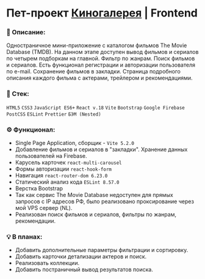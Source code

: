 # Пет-проект [Киногалерея](https://moviegallery.tw1.ru/) | Frontend

### 📜 Описание:
Одностраничное мини-приложение с каталогом фильмов The Movie Database (TMDB). На данном этапе доступен вывод фильмов и сериалов по четырем подборкам на главной. Фильтр по жанрам. Поиск фильмов и сериалов. Есть функционал регистрации и авторизации пользователя по e-mail. Сохранение фильмов в закладки. Страница подробного описания каждого фильма с актерами, трейлером и рекомендациями.<br>

### 🥞 Стек:

`HTML5` `CSS3` `JavaScript ES6+` `React v.18` `Vite` `Bootstrap` `Google Firebase` `PostCSS` `ESLint` `Prettier` `БЭМ (Nested)` 

### ⚙️ Функционал:
* Single Page Application, сборщик - `Vite 5.2.0`
* Добавление фильмов и сериалов в "закладки". Хранение данных пользователей на Firebase.
* Карусель карточек `react-multi-carousel`
* Формы авторизации `react-hook-form`
* Навигация `react-router-dom 6.23.0`
* Статический анализ кода `ESLint 8.57.0`
* Верстка Bootstrap
* Так как сервис The Movie Database недоступен для прямых запросов с IP адресов РФ, было реализовано проксирование через мой VPS сервер (NL). 
* Реализован поиск фильмов и сериалов, фильтры по жанрам, рекомендации.

### 💡 В планах:
* Добавить дополнительные параметры фильтрации и сортировку.
* Добавить карточки детализации актеров и поиск.
* Реализовать коллекции.
* Добавить постраничный вывод результатов поиска.